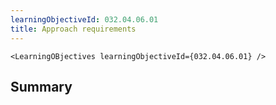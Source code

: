 ```yaml
---
learningObjectiveId: 032.04.06.01
title: Approach requirements
---
```


```tsx eval
<LearningOBjectives learningObjectiveId={032.04.06.01} />
```

## Summary
